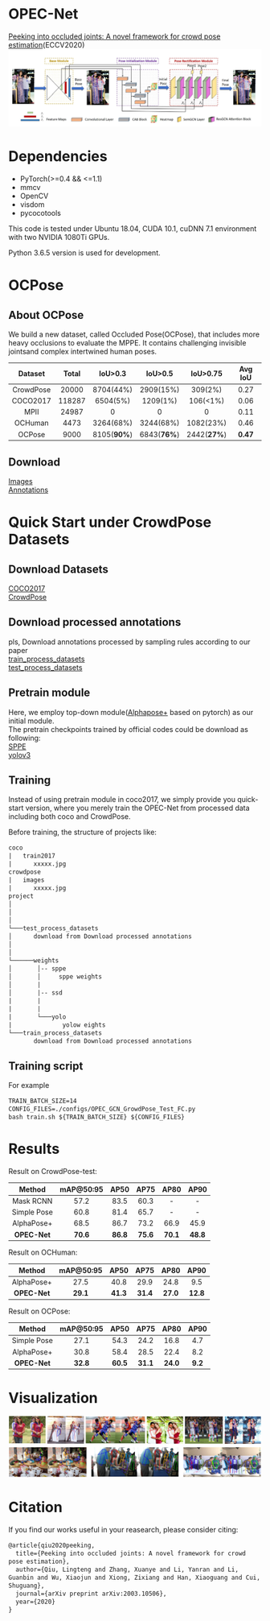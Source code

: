 # OPEC-Net
[Peeking into occluded joints: A novel framework for crowd pose estimation](https://arxiv.org/pdf/2003.10506.pdf)(ECCV2020)  
![](show_imgs/pipeline.png)

# Dependencies  
- PyTorch(>=0.4 && <=1.1)  
- mmcv
- OpenCV
- visdom 
- pycocotools

This code is tested under Ubuntu 18.04, CUDA 10.1, cuDNN 7.1 environment with two NVIDIA 1080Ti GPUs.

Python 3.6.5 version is used for development.

# OCPose

## About OCPose
We build a new dataset, called Occluded Pose(OCPose), that includes more heavy occlusions to evaluate the MPPE. It contains challenging invisible jointsand complex intertwined human poses.


Dataset | Total | IoU>0.3 | IoU>0.5 | IoU>0.75 | Avg IoU
:--:|:--:|:--:|:--:|:--:|:--:
CrowdPose | 20000 | 8704(44%) | 2909(15%) | 309(2%) | 0.27  
COCO2017 | 118287 | 6504(5%) | 1209(1%) | 106(<1%) | 0.06  
MPII | 24987 | 0 | 0 | 0 | 0.11
OCHuman | 4473 | 3264(68%) | 3244(68%) | 1082(23%) | 0.46  
OCPose | 9000 | 8105(**90%**) | 6843(**76%**) | 2442(**27%**) | **0.47**

## Download

[Images](https://drive.google.com/file/d/1oQ1_epocYgvlha4eowt1FS-5f89XU7xw/view?usp=sharing)  
[Annotations](https://drive.google.com/file/d/1z8xlN56x9aKve4YSEudYJOJOPt4YaC7H/view?usp=sharing)


# Quick Start under CrowdPose Datasets

## Download Datasets
[COCO2017](https://cocodataset.org)  
[CrowdPose](https://github.com/Jeff-sjtu/CrowdPose)  

## Download processed annotations

pls, Download annotations processed by sampling rules according to our paper  
[train_process_datasets](https://drive.google.com/file/d/1WlZETQuOJWWARos8nnQw9XRamsTRTrrA/view?usp=sharing)  
[test_process_datasets](https://drive.google.com/file/d/1WlZETQuOJWWARos8nnQw9XRamsTRTrrA/view?usp=sharing)  

## Pretrain module
Here, we employ top-down module([Alphapose+](https://github.com/MVIG-SJTU/AlphaPose/tree/pytorch) based on pytorch) as our initial module.  
The pretrain checkpoints trained by official codes could be download as following:  
[SPPE](https://drive.google.com/file/d/1Wcf5CWYGeMsfKn77Pu5wk6GpwEIScY2q/view?usp=sharing)  
[yolov3](https://drive.google.com/file/d/1IAtLxnOkE5DkTJ5Lsi7kLLU-edAgzaw_/view?usp=sharing)  

## Training 
Instead of using pretrain module in coco2017, we simply provide you quick-start version, where you merely train the OPEC-Net from processed data including both coco and CrowdPose.

Before training, the structure of projects like:  

```
coco
|   train2017
|      xxxxx.jpg   
crowdpose
|   images
|      xxxxx.jpg
project
│   
│     
│
└───test_process_datasets
│      download from Download processed annotations
│      
│   
└──────weights
│       │-- sppe
│       │     sppe weights
│       |   
│       |-- ssd
|       |   
|       |   
|       └───yolo 
|              yolow eights
└───train_process_datasets
       download from Download processed annotations
```
 
 ## Training script
 For example
 ```
 TRAIN_BATCH_SIZE=14
 CONFIG_FILES=./configs/OPEC_GCN_GrowdPose_Test_FC.py
 bash train.sh ${TRAIN_BATCH_SIZE} ${CONFIG_FILES} 
 ```

# Results

Result on CrowdPose-test:  

Method | mAP@50:95 | AP50 | AP75 | AP80 | AP90
:--:|:--:|:--:|:--:|:--:|:--:
Mask RCNN | 57.2 | 83.5 | 60.3 | - | -
Simple Pose | 60.8 | 81.4 | 65.7 | - | -
AlphaPose+ | 68.5 | 86.7 |73.2 | 66.9 | 45.9
**OPEC-Net** | **70.6**| **86.8** | **75.6** | **70.1** | **48.8**

Result on OCHuman:  

Method | mAP@50:95 | AP50 | AP75 | AP80 | AP90
:--:|:--:|:--:|:--:|:--:|:--:
AlphaPose+ | 27.5 | 40.8 |29.9 | 24.8 | 9.5
**OPEC-Net** | **29.1** | **41.3** | **31.4** | **27.0** | **12.8**

Result on OCPose:  

Method | mAP@50:95 | AP50 | AP75 | AP80 | AP90
:--:|:--:|:--:|:--:|:--:|:--:
Simple Pose | 27.1 | 54.3 | 24.2 | 16.8 | 4.7
AlphaPose+ | 30.8 | 58.4 |28.5 | 22.4 | 8.2
**OPEC-Net** | **32.8** | **60.5** | **31.1** | **24.0** | **9.2**

# Visualization
![result on crowdpose](show_imgs/visualization.png)

# Citation
If you find our works useful in your reasearch, please consider citing:  
```
@article{qiu2020peeking,
  title={Peeking into occluded joints: A novel framework for crowd pose estimation},
  author={Qiu, Lingteng and Zhang, Xuanye and Li, Yanran and Li, Guanbin and Wu, Xiaojun and Xiong, Zixiang and Han, Xiaoguang and Cui, Shuguang},
  journal={arXiv preprint arXiv:2003.10506},
  year={2020}
}
```


